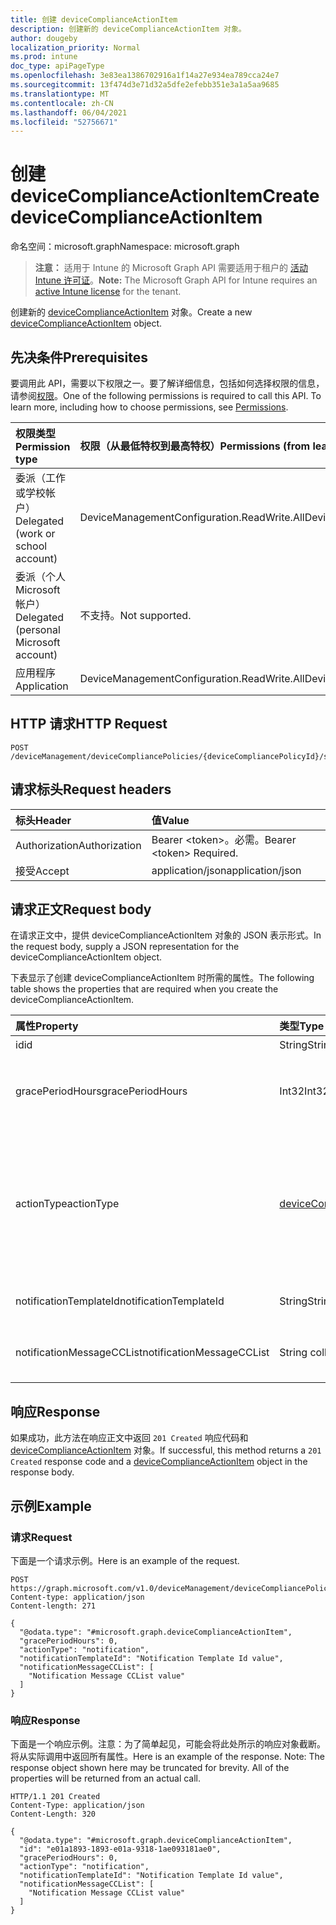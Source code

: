 ```yaml
---
title: 创建 deviceComplianceActionItem
description: 创建新的 deviceComplianceActionItem 对象。
author: dougeby
localization_priority: Normal
ms.prod: intune
doc_type: apiPageType
ms.openlocfilehash: 3e83ea1386702916a1f14a27e934ea789cca24e7
ms.sourcegitcommit: 13f474d3e71d32a5dfe2efebb351e3a1a5aa9685
ms.translationtype: MT
ms.contentlocale: zh-CN
ms.lasthandoff: 06/04/2021
ms.locfileid: "52756671"
---
```

# <a name="create-devicecomplianceactionitem"></a><span data-ttu-id="de8e5-103">创建 deviceComplianceActionItem</span><span class="sxs-lookup"><span data-stu-id="de8e5-103">Create deviceComplianceActionItem</span></span>

<span data-ttu-id="de8e5-104">命名空间：microsoft.graph</span><span class="sxs-lookup"><span data-stu-id="de8e5-104">Namespace: microsoft.graph</span></span>

> <span data-ttu-id="de8e5-105">**注意：** 适用于 Intune 的 Microsoft Graph API 需要适用于租户的 [活动 Intune 许可证](https://go.microsoft.com/fwlink/?linkid=839381)。</span><span class="sxs-lookup"><span data-stu-id="de8e5-105">**Note:** The Microsoft Graph API for Intune requires an [active Intune license](https://go.microsoft.com/fwlink/?linkid=839381) for the tenant.</span></span>

<span data-ttu-id="de8e5-106">创建新的 [deviceComplianceActionItem](../resources/intune-deviceconfig-devicecomplianceactionitem.md) 对象。</span><span class="sxs-lookup"><span data-stu-id="de8e5-106">Create a new [deviceComplianceActionItem](../resources/intune-deviceconfig-devicecomplianceactionitem.md) object.</span></span>

## <a name="prerequisites"></a><span data-ttu-id="de8e5-107">先决条件</span><span class="sxs-lookup"><span data-stu-id="de8e5-107">Prerequisites</span></span>
<span data-ttu-id="de8e5-p101">要调用此 API，需要以下权限之一。要了解详细信息，包括如何选择权限的信息，请参阅[权限](/graph/permissions-reference)。</span><span class="sxs-lookup"><span data-stu-id="de8e5-p101">One of the following permissions is required to call this API. To learn more, including how to choose permissions, see [Permissions](/graph/permissions-reference).</span></span>

|<span data-ttu-id="de8e5-110">权限类型</span><span class="sxs-lookup"><span data-stu-id="de8e5-110">Permission type</span></span>|<span data-ttu-id="de8e5-111">权限（从最低特权到最高特权）</span><span class="sxs-lookup"><span data-stu-id="de8e5-111">Permissions (from least to most privileged)</span></span>|
|:---|:---|
|<span data-ttu-id="de8e5-112">委派（工作或学校帐户）</span><span class="sxs-lookup"><span data-stu-id="de8e5-112">Delegated (work or school account)</span></span>|<span data-ttu-id="de8e5-113">DeviceManagementConfiguration.ReadWrite.All</span><span class="sxs-lookup"><span data-stu-id="de8e5-113">DeviceManagementConfiguration.ReadWrite.All</span></span>|
|<span data-ttu-id="de8e5-114">委派（个人 Microsoft 帐户）</span><span class="sxs-lookup"><span data-stu-id="de8e5-114">Delegated (personal Microsoft account)</span></span>|<span data-ttu-id="de8e5-115">不支持。</span><span class="sxs-lookup"><span data-stu-id="de8e5-115">Not supported.</span></span>|
|<span data-ttu-id="de8e5-116">应用程序</span><span class="sxs-lookup"><span data-stu-id="de8e5-116">Application</span></span>|<span data-ttu-id="de8e5-117">DeviceManagementConfiguration.ReadWrite.All</span><span class="sxs-lookup"><span data-stu-id="de8e5-117">DeviceManagementConfiguration.ReadWrite.All</span></span>|

## <a name="http-request"></a><span data-ttu-id="de8e5-118">HTTP 请求</span><span class="sxs-lookup"><span data-stu-id="de8e5-118">HTTP Request</span></span>
<!-- {
  "blockType": "ignored"
}
-->
``` http
POST /deviceManagement/deviceCompliancePolicies/{deviceCompliancePolicyId}/scheduledActionsForRule/{deviceComplianceScheduledActionForRuleId}/scheduledActionConfigurations
```

## <a name="request-headers"></a><span data-ttu-id="de8e5-119">请求标头</span><span class="sxs-lookup"><span data-stu-id="de8e5-119">Request headers</span></span>
|<span data-ttu-id="de8e5-120">标头</span><span class="sxs-lookup"><span data-stu-id="de8e5-120">Header</span></span>|<span data-ttu-id="de8e5-121">值</span><span class="sxs-lookup"><span data-stu-id="de8e5-121">Value</span></span>|
|:---|:---|
|<span data-ttu-id="de8e5-122">Authorization</span><span class="sxs-lookup"><span data-stu-id="de8e5-122">Authorization</span></span>|<span data-ttu-id="de8e5-123">Bearer &lt;token&gt;。必需。</span><span class="sxs-lookup"><span data-stu-id="de8e5-123">Bearer &lt;token&gt; Required.</span></span>|
|<span data-ttu-id="de8e5-124">接受</span><span class="sxs-lookup"><span data-stu-id="de8e5-124">Accept</span></span>|<span data-ttu-id="de8e5-125">application/json</span><span class="sxs-lookup"><span data-stu-id="de8e5-125">application/json</span></span>|

## <a name="request-body"></a><span data-ttu-id="de8e5-126">请求正文</span><span class="sxs-lookup"><span data-stu-id="de8e5-126">Request body</span></span>
<span data-ttu-id="de8e5-127">在请求正文中，提供 deviceComplianceActionItem 对象的 JSON 表示形式。</span><span class="sxs-lookup"><span data-stu-id="de8e5-127">In the request body, supply a JSON representation for the deviceComplianceActionItem object.</span></span>

<span data-ttu-id="de8e5-128">下表显示了创建 deviceComplianceActionItem 时所需的属性。</span><span class="sxs-lookup"><span data-stu-id="de8e5-128">The following table shows the properties that are required when you create the deviceComplianceActionItem.</span></span>

|<span data-ttu-id="de8e5-129">属性</span><span class="sxs-lookup"><span data-stu-id="de8e5-129">Property</span></span>|<span data-ttu-id="de8e5-130">类型</span><span class="sxs-lookup"><span data-stu-id="de8e5-130">Type</span></span>|<span data-ttu-id="de8e5-131">说明</span><span class="sxs-lookup"><span data-stu-id="de8e5-131">Description</span></span>|
|:---|:---|:---|
|<span data-ttu-id="de8e5-132">id</span><span class="sxs-lookup"><span data-stu-id="de8e5-132">id</span></span>|<span data-ttu-id="de8e5-133">String</span><span class="sxs-lookup"><span data-stu-id="de8e5-133">String</span></span>|<span data-ttu-id="de8e5-134">实体的键。</span><span class="sxs-lookup"><span data-stu-id="de8e5-134">Key of the entity.</span></span>|
|<span data-ttu-id="de8e5-135">gracePeriodHours</span><span class="sxs-lookup"><span data-stu-id="de8e5-135">gracePeriodHours</span></span>|<span data-ttu-id="de8e5-136">Int32</span><span class="sxs-lookup"><span data-stu-id="de8e5-136">Int32</span></span>|<span data-ttu-id="de8e5-137">强制执行操作前要等待的小时数。</span><span class="sxs-lookup"><span data-stu-id="de8e5-137">Number of hours to wait till the action will be enforced.</span></span> <span data-ttu-id="de8e5-138">有效值为 0 至 8760</span><span class="sxs-lookup"><span data-stu-id="de8e5-138">Valid values 0 to 8760</span></span>|
|<span data-ttu-id="de8e5-139">actionType</span><span class="sxs-lookup"><span data-stu-id="de8e5-139">actionType</span></span>|[<span data-ttu-id="de8e5-140">deviceComplianceActionType</span><span class="sxs-lookup"><span data-stu-id="de8e5-140">deviceComplianceActionType</span></span>](../resources/intune-deviceconfig-devicecomplianceactiontype.md)|<span data-ttu-id="de8e5-141">要采取哪些操作。</span><span class="sxs-lookup"><span data-stu-id="de8e5-141">What action to take.</span></span> <span data-ttu-id="de8e5-142">可取值为：`noAction`、`notification`、`block`、`retire`、`wipe`、`removeResourceAccessProfiles` 或 `pushNotification`。</span><span class="sxs-lookup"><span data-stu-id="de8e5-142">Possible values are: `noAction`, `notification`, `block`, `retire`, `wipe`, `removeResourceAccessProfiles`, `pushNotification`.</span></span>|
|<span data-ttu-id="de8e5-143">notificationTemplateId</span><span class="sxs-lookup"><span data-stu-id="de8e5-143">notificationTemplateId</span></span>|<span data-ttu-id="de8e5-144">String</span><span class="sxs-lookup"><span data-stu-id="de8e5-144">String</span></span>|<span data-ttu-id="de8e5-145">要使用的通知消息模板</span><span class="sxs-lookup"><span data-stu-id="de8e5-145">What notification Message template to use</span></span>|
|<span data-ttu-id="de8e5-146">notificationMessageCCList</span><span class="sxs-lookup"><span data-stu-id="de8e5-146">notificationMessageCCList</span></span>|<span data-ttu-id="de8e5-147">String collection</span><span class="sxs-lookup"><span data-stu-id="de8e5-147">String collection</span></span>|<span data-ttu-id="de8e5-148">指定此通知邮件抄送对象的组 ID 列表。</span><span class="sxs-lookup"><span data-stu-id="de8e5-148">A list of group IDs to speicify who to CC this notification message to.</span></span>|



## <a name="response"></a><span data-ttu-id="de8e5-149">响应</span><span class="sxs-lookup"><span data-stu-id="de8e5-149">Response</span></span>
<span data-ttu-id="de8e5-150">如果成功，此方法在响应正文中返回 `201 Created` 响应代码和 [deviceComplianceActionItem](../resources/intune-deviceconfig-devicecomplianceactionitem.md) 对象。</span><span class="sxs-lookup"><span data-stu-id="de8e5-150">If successful, this method returns a `201 Created` response code and a [deviceComplianceActionItem](../resources/intune-deviceconfig-devicecomplianceactionitem.md) object in the response body.</span></span>

## <a name="example"></a><span data-ttu-id="de8e5-151">示例</span><span class="sxs-lookup"><span data-stu-id="de8e5-151">Example</span></span>

### <a name="request"></a><span data-ttu-id="de8e5-152">请求</span><span class="sxs-lookup"><span data-stu-id="de8e5-152">Request</span></span>
<span data-ttu-id="de8e5-153">下面是一个请求示例。</span><span class="sxs-lookup"><span data-stu-id="de8e5-153">Here is an example of the request.</span></span>
``` http
POST https://graph.microsoft.com/v1.0/deviceManagement/deviceCompliancePolicies/{deviceCompliancePolicyId}/scheduledActionsForRule/{deviceComplianceScheduledActionForRuleId}/scheduledActionConfigurations
Content-type: application/json
Content-length: 271

{
  "@odata.type": "#microsoft.graph.deviceComplianceActionItem",
  "gracePeriodHours": 0,
  "actionType": "notification",
  "notificationTemplateId": "Notification Template Id value",
  "notificationMessageCCList": [
    "Notification Message CCList value"
  ]
}
```

### <a name="response"></a><span data-ttu-id="de8e5-154">响应</span><span class="sxs-lookup"><span data-stu-id="de8e5-154">Response</span></span>
<span data-ttu-id="de8e5-p104">下面是一个响应示例。注意：为了简单起见，可能会将此处所示的响应对象截断。将从实际调用中返回所有属性。</span><span class="sxs-lookup"><span data-stu-id="de8e5-p104">Here is an example of the response. Note: The response object shown here may be truncated for brevity. All of the properties will be returned from an actual call.</span></span>
``` http
HTTP/1.1 201 Created
Content-Type: application/json
Content-Length: 320

{
  "@odata.type": "#microsoft.graph.deviceComplianceActionItem",
  "id": "e01a1893-1893-e01a-9318-1ae093181ae0",
  "gracePeriodHours": 0,
  "actionType": "notification",
  "notificationTemplateId": "Notification Template Id value",
  "notificationMessageCCList": [
    "Notification Message CCList value"
  ]
}
```




